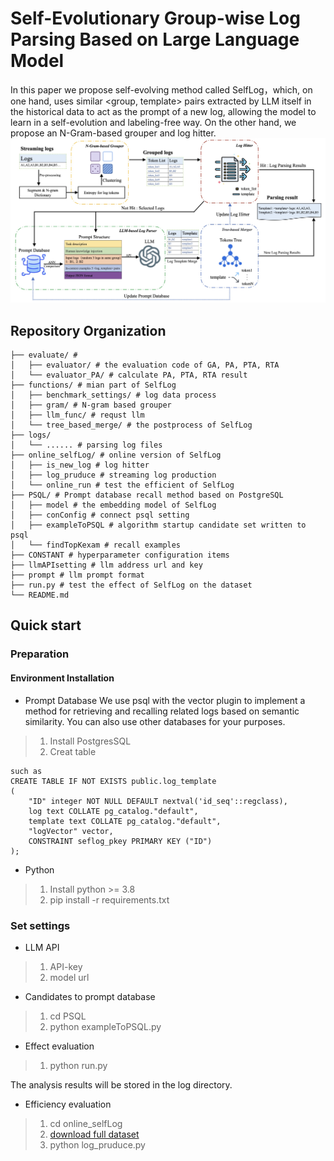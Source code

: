 # Self-Evolutionary Group-wise Log Parsing Based on Large Language Model
In this paper we propose self-evolving method called SelfLog，which, on one hand, uses similar <group, template> pairs extracted by LLM itself in the historical data to act as the prompt of a new log, allowing the model to learn in a self-evolution and labeling-free way. On the other hand, we propose an N-Gram-based grouper and log hitter.
![](assets/17204244752032.jpg)
## Repository Organization

```
├── evaluate/ # 
│   ├── evaluator/ # the evaluation code of GA, PA, PTA, RTA
│   └── evaluator_PA/ # calculate PA, PTA, RTA result
├── functions/ # mian part of SelfLog
│   ├── benchmark_settings/ # log data process
│   ├── gram/ # N-gram based grouper
│   ├── llm_func/ # requst llm
│   └── tree_based_merge/ # the postprocess of SelfLog
├── logs/
│   └── ...... # parsing log files
├── online_selfLog/ # online version of SelfLog
│   ├── is_new_log # log hitter
│   ├── log_pruduce # streaming log production
│   └── online_run # test the efficient of SelfLog 
├── PSQL/ # Prompt database recall method based on PostgreSQL
│   ├── model # the embedding model of SelfLog
│   ├── conConfig # connect psql setting
│   ├── exampleToPSQL # algorithm startup candidate set written to psql
│   └── findTopKexam # recall examples
├── CONSTANT # hyperparameter configuration items
├── llmAPIsetting # llm address url and key
├── prompt # llm prompt format
├── run.py # test the effect of SelfLog on the dataset 
└── README.md
```

## Quick start
### Preparation
#### Environment Installation
* Prompt Database
We use psql with the vector plugin to implement a method for retrieving and recalling related logs based on semantic similarity. You can also use other databases for your purposes.
> 1. Install PostgresSQL
> 2. Creat table
```
such as
CREATE TABLE IF NOT EXISTS public.log_template
(
    "ID" integer NOT NULL DEFAULT nextval('id_seq'::regclass),
    log text COLLATE pg_catalog."default",
    template text COLLATE pg_catalog."default",
    "logVector" vector,
    CONSTRAINT seflog_pkey PRIMARY KEY ("ID")
);
```
* Python
> 1. Install python >= 3.8
> 2. pip install -r requirements.txt

### Set settings
* LLM API 
> 1. API-key
> 2. model url
* Candidates to prompt database
> 1. cd PSQL
> 2. python exampleToPSQL.py
* Effect evaluation
> 1. python run.py

The analysis results will be stored in the log directory. 
* Efficiency evaluation
> 1. cd online_selfLog
> 2. [download full dataset](https://zenodo.org/records/8196385/files/HDFS_v1.zip?download=1)
> 3. python log_pruduce.py


